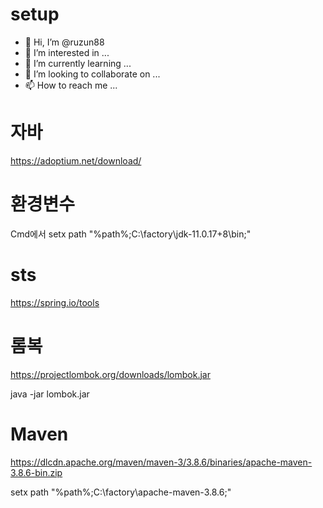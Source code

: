 # setup

- 👋 Hi, I’m @ruzun88
- 👀 I’m interested in ...
- 🌱 I’m currently learning ...
- 💞️ I’m looking to collaborate on ...
- 📫 How to reach me ...

<!---
ruzun88/ruzun88 is a ✨ special ✨ repository because its `README.md` (this file) appears on your GitHub profile.
You can click the Preview link to take a look at your changes.
--->

# 자바
https://adoptium.net/download/

# 환경변수
Cmd에서
setx path "%path%;C:\factory\jdk-11.0.17+8\bin;"

# sts
https://spring.io/tools

# 롬복
https://projectlombok.org/downloads/lombok.jar   
   
java -jar lombok.jar

# Maven
https://dlcdn.apache.org/maven/maven-3/3.8.6/binaries/apache-maven-3.8.6-bin.zip   
   
setx path "%path%;C:\factory\apache-maven-3.8.6;"
